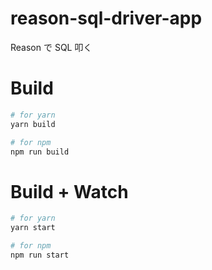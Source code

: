 # reason-sql-driver-app

Reason で SQL 叩く

# Build

```bash
# for yarn
yarn build

# for npm
npm run build
```

# Build + Watch

```bash
# for yarn
yarn start

# for npm
npm run start
```
